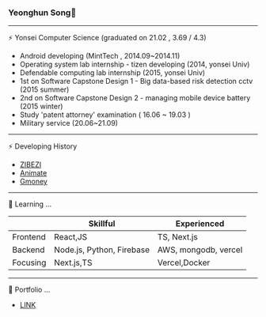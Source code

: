 ### Yeonghun Song👋
---------
⚡ Yonsei Computer Science (graduated on 21.02 , 3.69 / 4.3)

- Android developing (MintTech , 2014.09~2014.11)
- Operating system lab internship - tizen developing (2014, yonsei Univ)
- Defendable computing lab internship (2015, yonsei Univ)
- 1st on Software Capstone Design 1 - Big data-based risk detection cctv (2015 summer)
- 2nd on Software Capstone Design 2 - managing mobile device battery (2015 winter)
- Study 'patent attorney' examination ( 16.06 ~ 19.03 )
- Military service (20.06~21.09)
---------
⚡ Developing History

- [ZIBEZI](www.github.com/Songycs/Zibezi)
- [Animate](www.github.com/Songycs/Animate)
- [Gmoney](www.github.com/Songycs/gmoney)
---------
🌱 Learning ...

||Skillful|Experienced|
|------|---|---|
|Frontend|React,JS|TS, Next.js|
|Backend|Node.js, Python, Firebase |AWS, mongodb, vercel|
|Focusing|Next.js,TS|Vercel,Docker|

---------
💬 Portfolio ...

 - [LINK](https://www.notion.so/HUNI-Portfolio-23087803d15643299fe27bb0a79e28ed)

<!--
**Songycs/Songycs** is a ✨ _special_ ✨ repository because its `README.md` (this file) appears on your GitHub profile.

Here are some ideas to get you started:

- 🔭 I’m currently working on ...
- 🌱 I’m currently learning ...
- 👯 I’m looking to collaborate on ...
- 🤔 I’m looking for help with ...
- 💬 Ask me about ...
- 📫 How to reach me: ...
- 😄 Pronouns: ...
- ⚡ Fun fact: ...
-->
